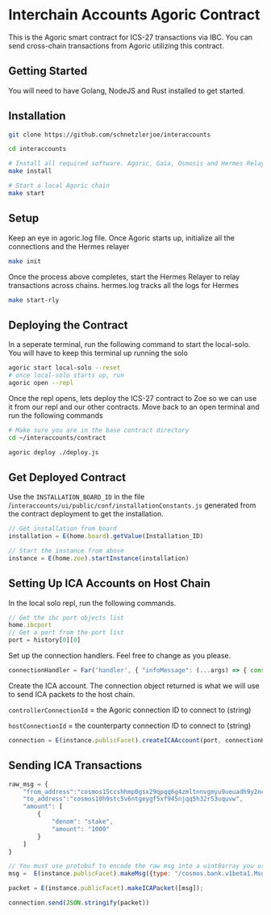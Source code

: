 # Interchain Accounts Agoric Contract

This is the Agoric smart contract for ICS-27 transactions via IBC. You can send cross-chain transactions from Agoric utilizing this contract.

## Getting Started
You will need to have Golang, NodeJS and Rust installed to get started.

## Installation

```sh
git clone https://github.com/schnetzlerjoe/interaccounts

cd interaccounts

# Install all required software. Agoric, Gaia, Osmosis and Hermes Relayer
make install

# Start a local Agoric chain
make start
```

## Setup

Keep an eye in agoric.log file. Once Agoric starts up, initialize all the connections and the Hermes relayer
```sh
make init
```

Once the process above completes, start the Hermes Relayer to relay transactions across chains. hermes.log tracks all the logs for Hermes
```sh
make start-rly
```

## Deploying the Contract

In a seperate terminal, run the following command to start the local-solo. You will have to keep this terminal up running the solo
```sh
agoric start local-solo --reset
# once local-solo starts up, run
agoric open --repl
```

Once the repl opens, lets deploy the ICS-27 contract to Zoe so we can use it from our repl and our other contracts. Move back to an open terminal and run the following commands
```sh
# Make sure you are in the base contract directory
cd ~/interaccounts/contract

agoric deploy ./deploy.js
```

## Get Deployed Contract

Use the ```INSTALLATION_BOARD_ID``` in the file /```interaccounts/ui/public/conf/installationConstants.js``` generated from the contract deployment to get the installation.

```javascript
// Get installation from board
installation = E(home.board).getValue(Installation_ID)

// Start the instance from above
instance = E(home.zoe).startInstance(installation)
```

## Setting Up ICA Accounts on Host Chain

In the local solo repl, run the following commands.

```javascript
// Get the ibc port objects list
home.ibcport
// Get a port from the port list
port = history[0][0]
```
Set up the connection handlers. Feel free to change as you please.

```javascript
connectionHandler = Far('handler', { "infoMessage": (...args) => { console.log(...args) }, "onReceive": (c, p) => { console.log('received packet: ', p); }, "onOpen": (c) => { console.log('opened') } });
```
Create the ICA account. The connection object returned is what we will use to send ICA packets to the host chain.

```controllerConnectionId``` = the Agoric connection ID to connect to (string)

```hostConnectionId``` = the counterparty connection ID to connect to (string)

```javascript
connection = E(instance.publicFacet).createICAAccount(port, connectionHandler, controllerConnectionId, hostConnectionId)
```

## Sending ICA Transactions
```javascript
raw_msg = {
    "from_address":"cosmos15ccshhmp0gsx29qpqq6g4zmltnnvgmyu9ueuadh9y2nc5zj0szls5gtddz",
    "to_address":"cosmos10h9stc5v6ntgeygf5xf945njqq5h32r53uquvw",
    "amount": [
        {
            "denom": "stake",
            "amount": "1000"
        }
    ]
}

// You must use protobuf to encode the raw msg into a uint8array you use for the value input. Look at the test contract to see an example with MsgSend
msg =  E(instance.publicFacet).makeMsg({type: "/cosmos.bank.v1beta1.MsgSend", value: proto_msg_uint8array})

packet = E(instance.publicFacet).makeICAPacket([msg]);

connection.send(JSON.stringify(packet))
```